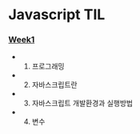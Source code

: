# Javascript TIL
### [Week1](https://github.com/sr0020/TIL/tree/main/Javascript/week%201)
- 01. 프로그래밍
- 02. 자바스크립트란
- 03. 자바스크립트 개발환경과 실행방법
- 04. 변수
